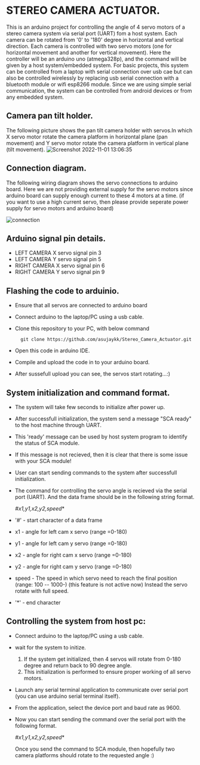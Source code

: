 # STEREO CAMERA ACTUATOR.
 This is an arduino project for controlling the angle of 4 servo  motors of a stereo camera system via serial port (UART) fom a host system.
 Each camera can be rotated from '0' to '180' degree in horizontal and vertical direction. Each camera is controlled with two servo motors (one for horizontal movement and another for vertical movement). Here the controller will be an arduino uno (atmega328p), and the command will be given by a host system/embedded system. For basic projects, this system can be controlled from a laptop with serial connection over usb cae but can also be controlled wirelessly by replacing usb serial connection with a bluetooth module  or wifi esp8266 module. Since we are using simple serial communication, the system can be controlled from android  devices or from any embedded system.
   
   
## Camera pan tilt holder.
The following picture shows the pan tilt camera holder with servos.In which X servo motor rotate the camera platform in horizontal plane (pan movement) and Y servo motor rotate the camera platform in vertical plane (tilt movement).
![Screenshot 2022-11-01 13:06:35](https://user-images.githubusercontent.com/78997596/199183581-3ccb0dbc-64c6-497f-9fea-ee359962270f.png )


## Connection diagram.
The following wiring diagram shows the servo connections to arduino board. Here we are not providing external supply for the servo motors since arduino board can supply enough current to these 4 motors at a time. (if you want to use a high current servo, then please provide seperate power supply for servo motors and arduino board)

![connection](https://user-images.githubusercontent.com/78997596/199190045-70069033-65ad-4977-a04f-8580e5a735d3.png)


## Arduino signal pin details.  
 * LEFT CAMERA X servo signal pin 3 
 * LEFT CAMERA Y servo signal pin 5
 * RIGHT CAMERA X servo signal pin 6 
 * RIGHT CAMERA Y servo signal pin 9
 
 
 ## Flashing the code to arduinio.
 * Ensure that all servos are connected to arduino board  
 * Connect arduino to the laptop/PC using a usb cable.
 * Clone this repository to your PC, with below command  
  
         git clone https://github.com/asujaykk/Stereo_Camera_Actuator.git  
 
 * Open this code in arduino IDE.
 * Compile and upload the code in to your arduino board.
 * After sussefull upload you can see, the servos start rotating...:)
 
 
 ## System initialization and command format.
  * The system will take few seconds to initialize after power up.
  * After successfull initialization, the system send a message "SCA ready" to the host machine through UART.
  * This 'ready' message can be used by host system program to identify the status of SCA module.
  * If this message is not recieved, then it is clear that there is some issue with your SCA module!
  * User can start sending commands to the system after successfull initialization.
  * The command for controlling the servo angle is recieved via the serial port  (UART). And the data frame should be in the following string format.
  
       *#x1,y1,x2,y2,speed**
    
 *   '#'  - start character of a data frame
 *   x1 - angle for left cam x servo (range =0-180)
 *   y1 - angle for left cam y servo (range =0-180)
 *   x2 - angle for right cam x servo (range =0-180)
 *   y2 - angle for right cam y servo (range =0-180)
 *   speed - The speed in which servo need to reach the final position (range: 100 -- 1000-) (this feature is not active now)
            Instead the servo rotate with full speed.
 *   '*' - end character    


## Controlling the system from host pc:
 * Connect arduino to the laptop/PC using a usb cable.
 * wait for the system to initize.
    1. If the system get initialized, then 4 servos will rotate from 0-180 degree and return back to 90 degree angle.  
    2. This initialization is performed to ensure proper working of all servo motors.  
 * Launch any serial terminal application to communicate over serial port (you can use arduino serial terminal itself).  
 * From the application, select the device port and baud rate as 9600.
 * Now you can start sending the command over the serial port with the following format.
    
    *#x1,y1,x2,y2,speed**  
    
   Once you send the command to SCA module, then hopefully two camera platforms should rotate to the requested angle :)



   
